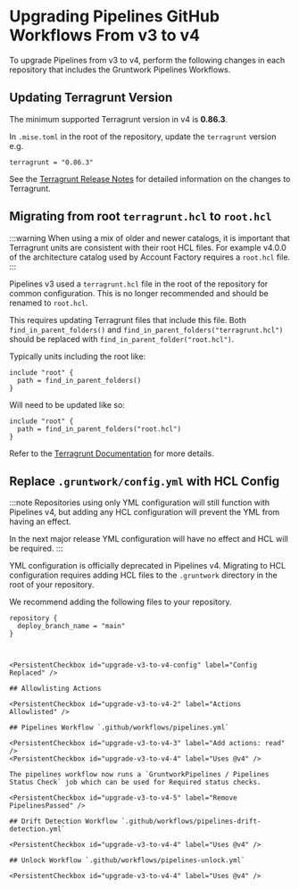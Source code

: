 # Upgrading Pipelines GitHub Workflows From v3 to v4

To upgrade Pipelines from v3 to v4, perform the following changes in each
repository that includes the Gruntwork Pipelines Workflows.

## Updating Terragrunt Version

The minimum supported Terragrunt version in v4 is **0.86.3**.

In `.mise.toml` in the root of the repository, update the `terragrunt` version e.g.

```
terragrunt = "0.86.3"
```

See the [Terragrunt Release Notes](https://github.com/gruntwork-io/terragrunt/releases)
for detailed information on the changes to Terragrunt.

<PersistentCheckbox id="upgrade-v3-to-v4-tgversion" label="Terragrunt Version Updated" />

## Migrating from root `terragrunt.hcl` to `root.hcl`

:::warning
When using a mix of older and newer catalogs, it is important that Terragrunt
units are consistent with their root HCL files. For example v4.0.0 of the
architecture catalog used by Account Factory requires a `root.hcl` file.
:::

Pipelines v3 used a `terragrunt.hcl` file in the root of the repository for common configuration.
This is no longer recommended and should be renamed to `root.hcl`.

This requires updating Terragrunt files that include this file.
Both `find_in_parent_folders()` and `find_in_parent_folders("terragrunt.hcl")` should
be replaced with `find_in_parent_folder("root.hcl")`.

Typically units including the root like:
```
include "root" {
  path = find_in_parent_folders()
}
```

Will need to be updated like so:
```
include "root" {
  path = find_in_parent_folders("root.hcl")
}
```

Refer to the [Terragrunt Documentation](https://terragrunt.gruntwork.io/docs/migrate/migrating-from-root-terragrunt-hcl/)
for more details.

<PersistentCheckbox id="upgrade-v3-to-v4-roothcl" label="Root Terragrunt File Renamed" />

## Replace `.gruntwork/config.yml` with HCL Config

:::note
Repositories using only YML configuration will still function with Pipelines v4,
but adding any HCL configuration will prevent the YML from having an effect.

In the next major release YML configuration will have no effect and HCL will be
required.
:::

YML configuration is officially deprecated in Pipelines v4. Migrating to HCL
configuration requires adding HCL files to the `.gruntwork` directory in the root
of your repository.

We recommend adding the following files to your repository.

```hcl title=".gruntwork/repository.hcl"
repository {
  deploy_branch_name = "main"
}
```



```hcl title=


<PersistentCheckbox id="upgrade-v3-to-v4-config" label="Config Replaced" />

## Allowlisting Actions

<PersistentCheckbox id="upgrade-v3-to-v4-2" label="Actions Allowlisted" />

## Pipelines Workflow `.github/workflows/pipelines.yml`

<PersistentCheckbox id="upgrade-v3-to-v4-3" label="Add actions: read" />
<PersistentCheckbox id="upgrade-v3-to-v4-4" label="Uses @v4" />

The pipelines workflow now runs a `GruntworkPipelines / Pipelines Status Check` job which can be used for Required status checks.

<PersistentCheckbox id="upgrade-v3-to-v4-5" label="Remove PipelinesPassed" />

## Drift Detection Workflow `.github/workflows/pipelines-drift-detection.yml`

<PersistentCheckbox id="upgrade-v3-to-v4-4" label="Uses @v4" />

## Unlock Workflow `.github/workflows/pipelines-unlock.yml`

<PersistentCheckbox id="upgrade-v3-to-v4-4" label="Uses @v4" />



